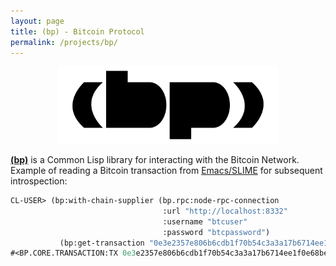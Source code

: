 ```yaml
---
layout: page
title: (bp) - Bitcoin Protocol
permalink: /projects/bp/
---
```


<p align="center">
  <img src="https://raw.githubusercontent.com/rodentrabies/bp/refs/heads/master/docs/logo.svg" width="70%" alt="(bp) logo">
</p>

[**(bp)**][bp-on-github] is a Common Lisp library for interacting with the
Bitcoin Network. Example of reading a Bitcoin transaction from
[Emacs/SLIME][slime] for subsequent introspection:

```lisp
CL-USER> (bp:with-chain-supplier (bp.rpc:node-rpc-connection
                                  :url "http://localhost:8332"
                                  :username "btcuser"
                                  :password "btcpassword")
           (bp:get-transaction "0e3e2357e806b6cdb1f70b54c3a3a17b6714ee1f0e68bebb44a74b1efd512098"))
#<BP.CORE.TRANSACTION:TX 0e3e2357e806b6cdb1f70b54c3a3a17b6714ee1f0e68bebb44a74b1efd512098>
```

[bp-on-github]: https://github.com/rodentrabies/bp
[slime]: https://slime.common-lisp.dev/
